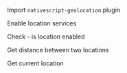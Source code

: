 Import `nativescript-geolocation` plugin

<snippet id='import-geolocation-plugin'/>

Enable location services

<snippet id='enable-location-services'/>

Check - is location enabled

<snippet id='check-is-service-enabled'/>

Get distance between two locations

<snippet id='get-distance'/>

Get current location

<snippet id='get-current-location'/>
